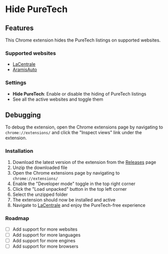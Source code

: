 # Hide PureTech

## Features

This Chrome extension hides the PureTech listings on supported websites.

### Supported websites

- [LaCentrale](https://www.lacentrale.fr/)
- [AramisAuto](https://www.aramisauto.com/)

### Settings

- **Hide PureTech**: Enable or disable the hiding of PureTech listings
- See all the active websites and toggle them

## Debugging

To debug the extension, open the Chrome extensions page by navigating to `chrome://extensions/` and click the "Inspect views" link under the extension.

### Installation

1. Download the latest version of the extension from the [Releases]() page
2. Unzip the downloaded file
3. Open the Chrome extensions page by navigating to `chrome://extensions/`
4. Enable the "Developer mode" toggle in the top right corner
5. Click the "Load unpacked" button in the top left corner
6. Select the unzipped folder
7. The extension should now be installed and active
8. Navigate to [LaCentrale](https://www.lacentrale.fr/) and enjoy the PureTech-free experience

### Roadmap

- [ ] Add support for more websites
- [ ] Add support for more languages
- [ ] Add support for more engines
- [ ] Add support for more browsers
